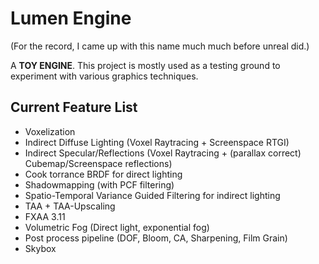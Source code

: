 # Lumen Engine

(For the record, I came up with this name much much before unreal did.) 


A **TOY ENGINE**. This project is mostly used as a testing ground to experiment with various graphics techniques. 

## Current Feature List 

- Voxelization
- Indirect Diffuse Lighting (Voxel Raytracing + Screenspace RTGI) 
- Indirect Specular/Reflections (Voxel Raytracing + (parallax correct) Cubemap/Screenspace reflections)
- Cook torrance BRDF for direct lighting
- Shadowmapping (with PCF filtering)
- Spatio-Temporal Variance Guided Filtering for indirect lighting
- TAA + TAA-Upscaling
- FXAA 3.11
- Volumetric Fog (Direct light, exponential fog)
- Post process pipeline (DOF, Bloom, CA, Sharpening, Film Grain)
- Skybox

